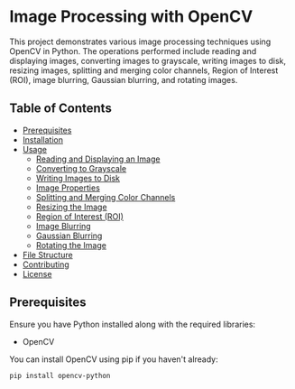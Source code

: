 # Image Processing with OpenCV

This project demonstrates various image processing techniques using OpenCV in Python. The operations performed include reading and displaying images, converting images to grayscale, writing images to disk, resizing images, splitting and merging color channels, Region of Interest (ROI), image blurring, Gaussian blurring, and rotating images.

## Table of Contents

- [Prerequisites](#prerequisites)
- [Installation](#installation)
- [Usage](#usage)
  - [Reading and Displaying an Image](#reading-and-displaying-an-image)
  - [Converting to Grayscale](#converting-to-grayscale)
  - [Writing Images to Disk](#writing-images-to-disk)
  - [Image Properties](#image-properties)
  - [Splitting and Merging Color Channels](#splitting-and-merging-color-channels)
  - [Resizing the Image](#resizing-the-image)
  - [Region of Interest (ROI)](#region-of-interest-roi)
  - [Image Blurring](#image-blurring)
  - [Gaussian Blurring](#gaussian-blurring)
  - [Rotating the Image](#rotating-the-image)
- [File Structure](#file-structure)
- [Contributing](#contributing)
- [License](#license)

## Prerequisites

Ensure you have Python installed along with the required libraries:
- OpenCV

You can install OpenCV using pip if you haven't already:
```sh
pip install opencv-python
